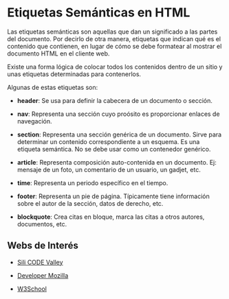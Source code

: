 # Etiquetas Semánticas en HTML

Las etiquetas semánticas son aquellas que dan un significado a las partes del documento.
Por decirlo de otra manera, etiquetas que indican qué es el contenido que contienen, en lugar de cómo se debe formatear al mostrar el documento HTML en el cliente web.

Existe una forma lógica de colocar todos los contenidos dentro de un sitio y unas etiquetas determinadas para contenerlos.

Algunas de estas etiquetas son:

- **header**: Se usa para definir la cabecera de un documento o sección. 

- **nav**: Representa una sección cuyo proósito es proporcionar enlaces de navegación.

- **section**: Representa una sección genérica de un documento. Sirve para determinar un contenido correspondiente a un esquema. Es una etiqueta semántica. No se debe usar como un contenedor genérico.

- **article**: Representa composición auto-contenida en un documento. Ej: mensaje de un foto, un comentario de un usuario, un gadjet, etc.

- **time**: Representa un periodo específico en el tiempo.

- **footer**: Representa un pie de página. Típicamente tiene información sobre el autor de la sección, datos de derecho, etc.

- **blockquote**: Crea citas en bloque, marca las citas a otros autores, documentos, etc.


## Webs de Interés

+ [Sili CODE Valley](https://silicodevalley.com/introduccion-al-html5/)
+ [Developer Mozilla](https://developer.mozilla.org/es/docs/Sections_and_Outlines_of_an_HTML5_document)

+ [W3School](https://www.w3schools.com/html/html5_semantic_elements.asp)